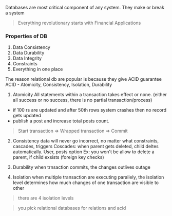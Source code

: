 Databases are most critical component of any system. They make or break a system

> Everything revolutionary starts with Financial Applications

### Properties of DB
1. Data Consistency
2. Data Durability
3. Data Integrity
4. Constraints
5. Everything in one place

The reason relational db are popular is because they give ACID guarantee
ACID - Atomicity, Consistency, Isolation, Durability

1. Atomicity
All statements within a transaction takes effect or none. (either all success or no success, there is no partial transaction/process)
* if 100 rs are updated and after 50th rows system crashes then no record gets updated
* publish a post and increase total posts count. 
> Start transaction => Wrapped transaction => Commit

2. Consistency
data will never go incorrect, no matter what
constraints, cascades, triggers
Coscades: when parent gets deleted, child deltes automatically. User, posts option
Ex: you won't be allow to delete a parent, if child exsists (foreign key checks)

3. Durability
when trnsaction commits, the changes outlives outage

4. Isolation
when multiple transaction are executing parallely, the isolation level determines how much changes of one transaction are visible to other
> there are 4 isolation levels

> you pick relational databases for relations and acid





